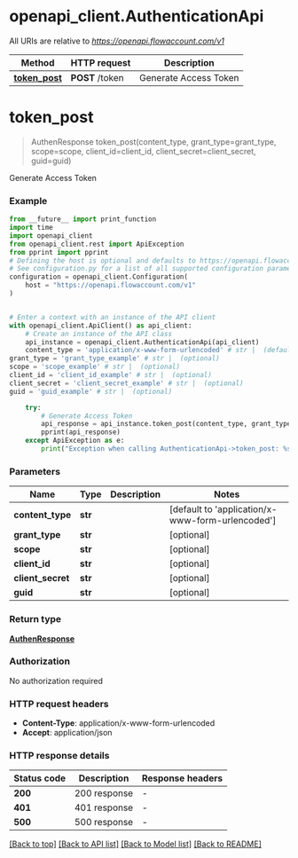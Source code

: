 # openapi_client.AuthenticationApi

All URIs are relative to *https://openapi.flowaccount.com/v1*

Method | HTTP request | Description
------------- | ------------- | -------------
[**token_post**](AuthenticationApi.md#token_post) | **POST** /token | Generate Access Token


# **token_post**
> AuthenResponse token_post(content_type, grant_type=grant_type, scope=scope, client_id=client_id, client_secret=client_secret, guid=guid)

Generate Access Token

### Example

```python
from __future__ import print_function
import time
import openapi_client
from openapi_client.rest import ApiException
from pprint import pprint
# Defining the host is optional and defaults to https://openapi.flowaccount.com/v1
# See configuration.py for a list of all supported configuration parameters.
configuration = openapi_client.Configuration(
    host = "https://openapi.flowaccount.com/v1"
)


# Enter a context with an instance of the API client
with openapi_client.ApiClient() as api_client:
    # Create an instance of the API class
    api_instance = openapi_client.AuthenticationApi(api_client)
    content_type = 'application/x-www-form-urlencoded' # str |  (default to 'application/x-www-form-urlencoded')
grant_type = 'grant_type_example' # str |  (optional)
scope = 'scope_example' # str |  (optional)
client_id = 'client_id_example' # str |  (optional)
client_secret = 'client_secret_example' # str |  (optional)
guid = 'guid_example' # str |  (optional)

    try:
        # Generate Access Token
        api_response = api_instance.token_post(content_type, grant_type=grant_type, scope=scope, client_id=client_id, client_secret=client_secret, guid=guid)
        pprint(api_response)
    except ApiException as e:
        print("Exception when calling AuthenticationApi->token_post: %s\n" % e)
```

### Parameters

Name | Type | Description  | Notes
------------- | ------------- | ------------- | -------------
 **content_type** | **str**|  | [default to &#39;application/x-www-form-urlencoded&#39;]
 **grant_type** | **str**|  | [optional] 
 **scope** | **str**|  | [optional] 
 **client_id** | **str**|  | [optional] 
 **client_secret** | **str**|  | [optional] 
 **guid** | **str**|  | [optional] 

### Return type

[**AuthenResponse**](AuthenResponse.md)

### Authorization

No authorization required

### HTTP request headers

 - **Content-Type**: application/x-www-form-urlencoded
 - **Accept**: application/json

### HTTP response details
| Status code | Description | Response headers |
|-------------|-------------|------------------|
**200** | 200 response |  -  |
**401** | 401 response |  -  |
**500** | 500 response |  -  |

[[Back to top]](#) [[Back to API list]](../README.md#documentation-for-api-endpoints) [[Back to Model list]](../README.md#documentation-for-models) [[Back to README]](../README.md)

